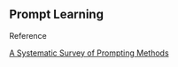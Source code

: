 ## Prompt Learning


Reference

[A Systematic Survey of Prompting Methods](https://arxiv.org/abs/2107.13586)